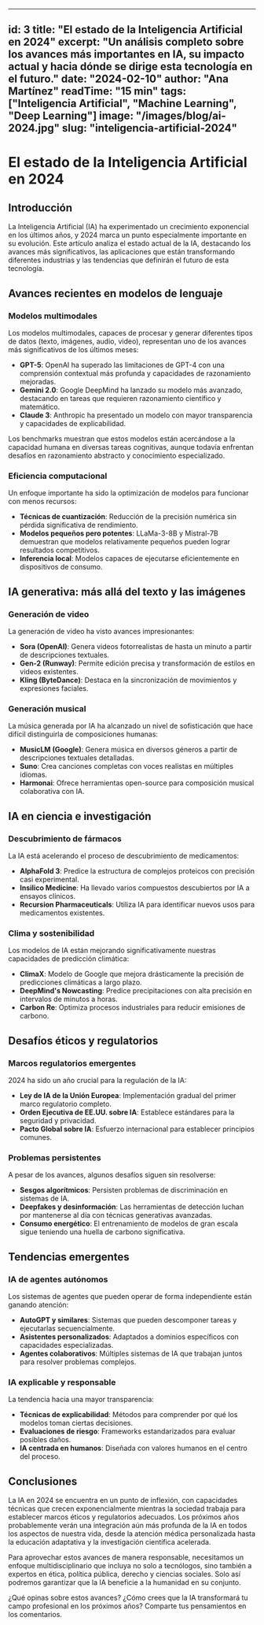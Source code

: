 
---
id: 3
title: "El estado de la Inteligencia Artificial en 2024"
excerpt: "Un análisis completo sobre los avances más importantes en IA, su impacto actual y hacia dónde se dirige esta tecnología en el futuro."
date: "2024-02-10"
author: "Ana Martínez"
readTime: "15 min"
tags: ["Inteligencia Artificial", "Machine Learning", "Deep Learning"]
image: "/images/blog/ai-2024.jpg"
slug: "inteligencia-artificial-2024"
---

# El estado de la Inteligencia Artificial en 2024

## Introducción

La Inteligencia Artificial (IA) ha experimentado un crecimiento exponencial en los últimos años, y 2024 marca un punto especialmente importante en su evolución. Este artículo analiza el estado actual de la IA, destacando los avances más significativos, las aplicaciones que están transformando diferentes industrias y las tendencias que definirán el futuro de esta tecnología.

## Avances recientes en modelos de lenguaje

### Modelos multimodales

Los modelos multimodales, capaces de procesar y generar diferentes tipos de datos (texto, imágenes, audio, video), representan uno de los avances más significativos de los últimos meses:

- **GPT-5**: OpenAI ha superado las limitaciones de GPT-4 con una comprensión contextual más profunda y capacidades de razonamiento mejoradas.
- **Gemini 2.0**: Google DeepMind ha lanzado su modelo más avanzado, destacando en tareas que requieren razonamiento científico y matemático.
- **Claude 3**: Anthropic ha presentado un modelo con mayor transparencia y capacidades de explicabilidad.

Los benchmarks muestran que estos modelos están acercándose a la capacidad humana en diversas tareas cognitivas, aunque todavía enfrentan desafíos en razonamiento abstracto y conocimiento especializado.

### Eficiencia computacional

Un enfoque importante ha sido la optimización de modelos para funcionar con menos recursos:

- **Técnicas de cuantización**: Reducción de la precisión numérica sin pérdida significativa de rendimiento.
- **Modelos pequeños pero potentes**: LLaMa-3-8B y Mistral-7B demuestran que modelos relativamente pequeños pueden lograr resultados competitivos.
- **Inferencia local**: Modelos capaces de ejecutarse eficientemente en dispositivos de consumo.

## IA generativa: más allá del texto y las imágenes

### Generación de video

La generación de video ha visto avances impresionantes:

- **Sora (OpenAI)**: Genera videos fotorrealistas de hasta un minuto a partir de descripciones textuales.
- **Gen-2 (Runway)**: Permite edición precisa y transformación de estilos en videos existentes.
- **Kling (ByteDance)**: Destaca en la sincronización de movimientos y expresiones faciales.

### Generación musical

La música generada por IA ha alcanzado un nivel de sofisticación que hace difícil distinguirla de composiciones humanas:

- **MusicLM (Google)**: Genera música en diversos géneros a partir de descripciones textuales detalladas.
- **Suno**: Crea canciones completas con voces realistas en múltiples idiomas.
- **Harmonai**: Ofrece herramientas open-source para composición musical colaborativa con IA.

## IA en ciencia e investigación

### Descubrimiento de fármacos

La IA está acelerando el proceso de descubrimiento de medicamentos:

- **AlphaFold 3**: Predice la estructura de complejos proteicos con precisión casi experimental.
- **Insilico Medicine**: Ha llevado varios compuestos descubiertos por IA a ensayos clínicos.
- **Recursion Pharmaceuticals**: Utiliza IA para identificar nuevos usos para medicamentos existentes.

### Clima y sostenibilidad

Los modelos de IA están mejorando significativamente nuestras capacidades de predicción climática:

- **ClimaX**: Modelo de Google que mejora drásticamente la precisión de predicciones climáticas a largo plazo.
- **DeepMind's Nowcasting**: Predice precipitaciones con alta precisión en intervalos de minutos a horas.
- **Carbon Re**: Optimiza procesos industriales para reducir emisiones de carbono.

## Desafíos éticos y regulatorios

### Marcos regulatorios emergentes

2024 ha sido un año crucial para la regulación de la IA:

- **Ley de IA de la Unión Europea**: Implementación gradual del primer marco regulatorio completo.
- **Orden Ejecutiva de EE.UU. sobre IA**: Establece estándares para la seguridad y privacidad.
- **Pacto Global sobre IA**: Esfuerzo internacional para establecer principios comunes.

### Problemas persistentes

A pesar de los avances, algunos desafíos siguen sin resolverse:

- **Sesgos algorítmicos**: Persisten problemas de discriminación en sistemas de IA.
- **Deepfakes y desinformación**: Las herramientas de detección luchan por mantenerse al día con técnicas generativas avanzadas.
- **Consumo energético**: El entrenamiento de modelos de gran escala sigue teniendo una huella de carbono significativa.

## Tendencias emergentes

### IA de agentes autónomos

Los sistemas de agentes que pueden operar de forma independiente están ganando atención:

- **AutoGPT y similares**: Sistemas que pueden descomponer tareas y ejecutarlas secuencialmente.
- **Asistentes personalizados**: Adaptados a dominios específicos con capacidades especializadas.
- **Agentes colaborativos**: Múltiples sistemas de IA que trabajan juntos para resolver problemas complejos.

### IA explicable y responsable

La tendencia hacia una mayor transparencia:

- **Técnicas de explicabilidad**: Métodos para comprender por qué los modelos toman ciertas decisiones.
- **Evaluaciones de riesgo**: Frameworks estandarizados para evaluar posibles daños.
- **IA centrada en humanos**: Diseñada con valores humanos en el centro del proceso.

## Conclusiones

La IA en 2024 se encuentra en un punto de inflexión, con capacidades técnicas que crecen exponencialmente mientras la sociedad trabaja para establecer marcos éticos y regulatorios adecuados. Los próximos años probablemente verán una integración aún más profunda de la IA en todos los aspectos de nuestra vida, desde la atención médica personalizada hasta la educación adaptativa y la investigación científica acelerada.

Para aprovechar estos avances de manera responsable, necesitamos un enfoque multidisciplinario que incluya no solo a tecnólogos, sino también a expertos en ética, política pública, derecho y ciencias sociales. Solo así podremos garantizar que la IA beneficie a la humanidad en su conjunto.

¿Qué opinas sobre estos avances? ¿Cómo crees que la IA transformará tu campo profesional en los próximos años? Comparte tus pensamientos en los comentarios.
